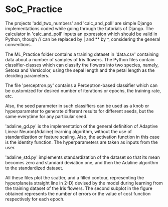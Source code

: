 # SoC_Practice

The projects 'add_two_numbers' and 'calc_and_poll' are simple Django implementations coded while going through the tutorials of Django.
The calculator in 'calc_and_poll' inputs an expression which should be valid in Python, though // can be replaced by | and ** by ^, considering the general conventions.

The ML_Practice folder contains a training dataset in 'data.csv' containing data about a number of samples of Iris flowers. The Python files contain classifier-classes which can classify the flowers into two species, namely, Setosa and Versicolor, using the sepal length and the petal length as the deciding parameters.

The file 'perceptron.py' contains a Perceptron-based classifier which can be customized for desired number of iterations or epochs, the training rate, etc.

Also, the seed parameter in such classifiers can be used as a knob or hyperparameter to generate different results for different seeds, but the same everytime for any particular seed.

'adaline_gd.py' is the implementation of the general definition of Adaptive Linear Neuron(Adaline) learning algorithm, without the use of standardization or feature scaling. Also, the activation function in this case is the identity function. The hyperparameters are taken as inputs from the user.

'adaline_std.py' implements standardization of the dataset so that its mean becomes zero and standard deviation one, and then the Adaline algorithm to the standardized dataset.

All these files plot the scatter, and a filled contour, representing the hyperplane(a straight line in 2-D) devised by the model during learning from the training dataset of the Iris flowers. The second subplot in the figure obtained represents the number of errors or the value of cost function respectively for each epoch.
